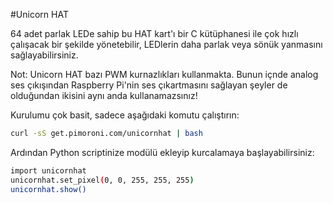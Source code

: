 <!--
---
name: Unicorn HAT
class: board
type: hepsi
formfactor: HAT
manufacturer: Pimoroni
description: Tek bir HAT kart üzerinde 64 adet programlanabilir parlak led modülü.
url: http://shop.pimoroni.com/products/unicorn-hat
github: https://github.com/pimoroni/unicornhat
buy: http://shop.pimoroni.com/products/unicorn-hat
image: 'unicorn-hat.png'
pincount: 40
eeprom: detect
power:
  '2':
ground:
  '9':
pin:
  '12':
    name: Data
    direction: output
    mode: pwm
    active: high
    description: WS2812 Data
-->
#Unicorn HAT

64 adet parlak LEDe sahip bu HAT kart'ı bir C kütüphanesi ile çok hızlı çalışacak bir şekilde yönetebilir, LEDlerin daha parlak veya sönük yanmasını sağlayabilirsiniz.

Not: Unicorn HAT bazı PWM kurnazlıkları kullanmakta. Bunun içnde analog ses çıkışından Raspberry Pi'nin ses çıkartmasını sağlayan şeyler de olduğundan ikisini aynı anda kullanamazsınız!

Kurulumu çok basit, sadece aşağıdaki komutu çalıştırın:

```bash
curl -sS get.pimoroni.com/unicornhat | bash
```

Ardından Python scriptinize modülü ekleyip kurcalamaya başlayabilirsiniz:

```bash
import unicornhat
unicornhat.set_pixel(0, 0, 255, 255, 255)
unicornhat.show()
```
